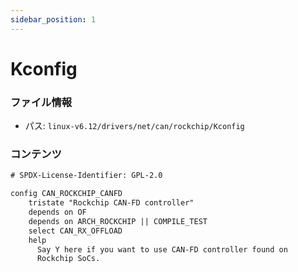 ```yaml
---
sidebar_position: 1
---
```

# Kconfig

### ファイル情報

- パス: `linux-v6.12/drivers/net/can/rockchip/Kconfig`

### コンテンツ

```txt
# SPDX-License-Identifier: GPL-2.0

config CAN_ROCKCHIP_CANFD
	tristate "Rockchip CAN-FD controller"
	depends on OF
	depends on ARCH_ROCKCHIP || COMPILE_TEST
	select CAN_RX_OFFLOAD
	help
	  Say Y here if you want to use CAN-FD controller found on
	  Rockchip SoCs.

```
